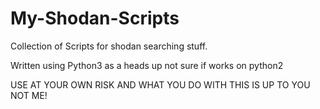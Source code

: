 # My-Shodan-Scripts
Collection of Scripts for shodan searching stuff.

Written using Python3 as a heads up not sure if works on python2

USE AT YOUR OWN RISK AND WHAT YOU DO WITH THIS IS UP TO YOU NOT ME!
